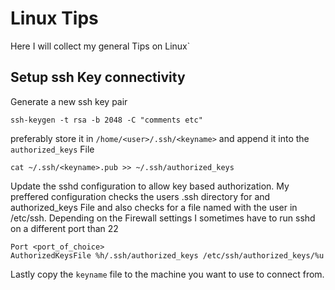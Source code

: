 # Linux Tips

Here I will collect my general Tips on Linux`

## Setup ssh Key connectivity
Generate a new ssh key pair
```
ssh-keygen -t rsa -b 2048 -C "comments etc"
```
preferably store it in ```/home/<user>/.ssh/<keyname>``` and append it into the ```authorized_keys``` File
```
cat ~/.ssh/<keyname>.pub >> ~/.ssh/authorized_keys
```
Update the sshd configuration to allow key based authorization. My preffered configuration checks the users .ssh directory for and authorized_keys File and also checks for a file named with the user in /etc/ssh. Depending on the Firewall settings I sometimes have to run sshd on a different port than 22
```
Port <port_of_choice>
AuthorizedKeysFile %h/.ssh/authorized_keys /etc/ssh/authorized_keys/%u
```
Lastly copy the ```keyname``` file to the machine you want to use to connect from.
